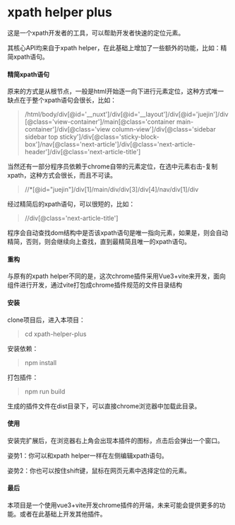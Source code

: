# xpath helper plus

这是一个xpath开发者的工具，可以帮助开发者快速的定位元素。

其核心API均来自于xpath helper，在此基础上增加了一些额外的功能，比如：精简xpath语句。

#### 精简xpath语句

原来的方式是从根节点，一般是html开始逐一向下进行元素定位，这种方式唯一缺点在于整个xpath语句会很长，比如：

> /html/body/div[@id='__nuxt']/div[@id='__layout']/div[@id='juejin']/div[@class='view-container']/main[@class='container main-container']/div[@class='view column-view']/div[@class='sidebar sidebar top sticky']/div[@class='sticky-block-box']/nav[@class='next-article']/div[@class='next-article-header']/div[@class='next-article-title']

当然还有一部分程序员依赖于chrome自带的元素定位，在选中元素右击-复制xpath，这种方式会很长，而且不可读。

> //*[@id="juejin"]/div[1]/main/div/div[3]/div[4]/nav/div[1]/div

经过精简后的xpath语句，可以很短的，比如：

> //div[@class='next-article-title']

程序会自动查找dom结构中是否该xpath语句是唯一指向元素，如果是，则会自动精简，否则，则会继续向上查找，直到最精简且唯一的xpath语句。


#### 重构

与原有的xpath helper不同的是，这次chrome插件采用Vue3+vite来开发，面向组件进行开发，通过vite打包成chrome插件规范的文件目录结构

#### 安装

clone项目后，进入本项目：
> cd xpath-helper-plus

安装依赖：
> npm install

打包插件：
> npm run build

生成的插件文件在dist目录下，可以直接chrome浏览器中加载此目录。

#### 使用

安装完扩展后，在浏览器右上角会出现本插件的图标，点击后会弹出一个窗口。

姿势1：你可以和xpath helper一样在左侧编辑xpath语句。

姿势2：你也可以按住shift键，鼠标在网页元素中选择定位的元素。



#### 最后

本项目是一个使用vue3+vite开发chrome插件的开端，未来可能会提供更多的功能。或者在此基础上开发其他插件。
